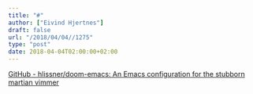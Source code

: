 ```yaml
---
title: "#"
author: ["Eivind Hjertnes"]
draft: false
url: "/2018/04/04//1275"
type: "post"
date: 2018-04-04T02:00:00+02:00
---
```


[GitHub - hlissner/doom-emacs:
An Emacs configuration for the stubborn martian vimmer](https://github.com/hlissner/doom-emacs)
